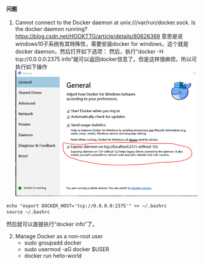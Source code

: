 

#### 问题
1. Cannot connect to the Docker daemon at unix:///var/run/docker.sock. Is the docker daemon running? <https://blog.csdn.net/HOOKTTG/article/details/80626369>
意思是说windows10子系统有其特殊性，需要安装docker for windows，这个就是docker daemon，然后打开如下选项：
然后，执行“docker -H tcp://0.0.0.0:2375 info”就可以返回docker信息了。但是这样很麻烦，所以可执行如下操作
![docker](Assets/20180608175713938.jpg)

```
echo "export DOCKER_HOST='tcp://0.0.0.0:2375'" >> ~/.bashrc
source ~/.bashrc
```
然后就可以直接执行“docker info”了。

2. Manage Docker as a non-root user
    * sudo groupadd docker
    * sudo usermod -aG docker $USER
    * docker run hello-world
